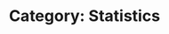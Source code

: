 ---
type: category
layout: archive
author_profile: true
permalink: /categories/statistics
taxonomy: Statistics
title: "Category: Statistics"
header:
  og_image: /assets/images/website_feature_image.png
  overlay_image: /assets/images/nighthawks.png
  caption: Copyright © Edward Hopper
---